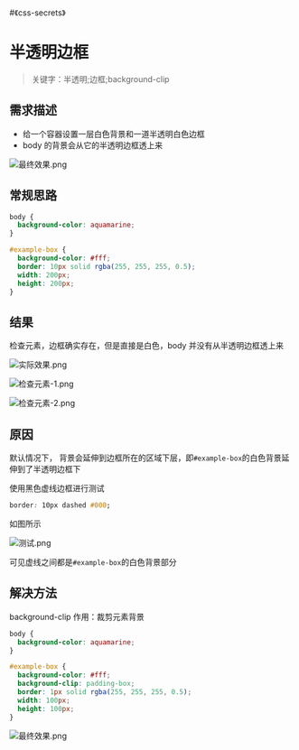 #《css-secrets》

# 半透明边框

> 关键字：半透明;边框;background-clip

## 需求描述

* 给一个容器设置一层白色背景和一道半透明白色边框
* body 的背景会从它的半透明边框透上来

![最终效果.png](https://upload-images.jianshu.io/upload_images/4869616-9aa99dbfb7bb5b1c.png?imageMogr2/auto-orient/strip%7CimageView2/2/w/300)

## 常规思路

```css
body {
  background-color: aquamarine;
}

#example-box {
  background-color: #fff;
  border: 10px solid rgba(255, 255, 255, 0.5);
  width: 200px;
  height: 200px;
}
```

## 结果

检查元素，边框确实存在，但是直接是白色，body 并没有从半透明边框透上来

![实际效果.png](https://upload-images.jianshu.io/upload_images/4869616-e57c1824134156f1.png?imageMogr2/auto-orient/strip%7CimageView2/2/w/300)

![检查元素-1.png](https://upload-images.jianshu.io/upload_images/4869616-8a3806f152e8291c.png?imageMogr2/auto-orient/strip%7CimageView2/2/w/300)

![检查元素-2.png](https://upload-images.jianshu.io/upload_images/4869616-3cd81a5ba156e162.png?imageMogr2/auto-orient/strip%7CimageView2/2/w/300)

## 原因

默认情况下， 背景会延伸到边框所在的区域下层，即`#example-box`的白色背景延伸到了半透明边框下

使用黑色虚线边框进行测试

```css
border: 10px dashed #000;
```

如图所示

![测试.png](https://upload-images.jianshu.io/upload_images/4869616-2b3330e5bd68b65d.png?imageMogr2/auto-orient/strip%7CimageView2/2/w/300)

可见虚线之间都是`#example-box`的白色背景部分

## 解决方法

background-clip
作用：裁剪元素背景

```css
body {
  background-color: aquamarine;
}

#example-box {
  background-color: #fff;
  background-clip: padding-box;
  border: 1px solid rgba(255, 255, 255, 0.5);
  width: 100px;
  height: 100px;
}
```

![最终效果.png](https://upload-images.jianshu.io/upload_images/4869616-9aa99dbfb7bb5b1c.png?imageMogr2/auto-orient/strip%7CimageView2/2/w/300)
